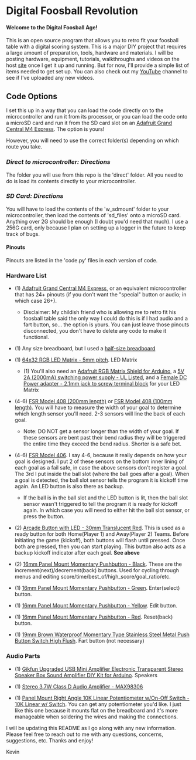 # Digital Foosball Revolution

#### **Welcome to the Digital Foosball Age!**

This is an open source program that allows you to retro fit your foosball table with a digital scoring system. This is a major DIY project that requires a large amount of preparation, tools, hardware and materials. I will be posting hardware, equipment, tutorials, walkthroughs and videos on the host [site](https://www.digitalfoosballrevolution.com) once I get it up and running. But for now, I'll provide a simple list of items needed to get set up. You can also check out my [YouTube](https://www.youtube.com/channel/UC9bkXmpMcpCEUwjpWFhHVtw) channel to see if I've uploaded any new videos.

## **Code Options**

I set this up in a way that you can load the code directly on to the microcontroller and run it from its processor, or you can load the code onto a microSD card and run it from the SD card slot on an [Adafruit Grand Central M4 Express](https://www.adafruit.com/product/4064). The option is yours!

However, you will need to use the correct folder(s) depending on which route you take.

### *Direct to microcontroller: Directions*
The folder you will use from this repo is the 'direct' folder. All you need to do is load its contents directly to your microcontroller.

### *SD Card: Directions*
You will have to load the contents of the 'w_sdmount' folder to your microcontroller, then load the contents of 'sd_files' onto a microSD card. Anything over 2G should be enough (I doubt you'd need that much). I use a 256G card, only because I plan on setting up a logger in the future to keep track of bugs.

#### **Pinouts**
Pinouts are listed in the 'code.py' files in each version of code.

### **Hardware List**
*   (1) [Adafruit Grand Central M4 Express](https://www.adafruit.com/product/4064), or an equivalent microcontroller that has 24+ pinouts (if you don't want the "special" button or audio; in which case 26+).
    *   Disclaimer: My childish friend who is allowing me to retro fit his foosball table said the only way I could do this is if I had audio and a fart button, so... the option is yours. You can just leave those pinouts disconnected, you don't have to delete any code to make it functional.

*   (1) Any size breadboard, but I used a [half-size breadboard](https://www.adafruit.com/product/64)

*   (1) [64x32 RGB LED Matrix - 5mm pitch](https://www.adafruit.com/product/2277). LED Matrix
    *   (1) You'll also need an [Adafruit RGB Matrix Shield for Arduino](https://www.adafruit.com/product/2601), a [5V 2A (2000mA) switching power supply - UL Listed](https://www.adafruit.com/product/276), and a [Female DC Power adapter - 2.1mm jack to screw terminal block](https://www.adafruit.com/product/368) for your LED Matrix

*   (4-6) [FSR Model 408 (200mm length)](https://buyinterlinkelectronics.com/collections/new-standard-force-sensors/products/fsr-model-408-200mm-length) or [FSR Model 408 (100mm length)](https://buyinterlinkelectronics.com/collections/new-standard-force-sensors/products/copy-of-fsr-model-408-100mm-length). You will have to measure the width of your goal to determine which length sensor you'll need. 2-3 sensors will line the back of each goal.
    *   Note: DO NOT get a sensor longer than the width of your goal. If these sensors are bent past their bend radius they will be triggered the entire time they exceed the bend radius. Shorter is a safe bet.

*   (4-6) [FSR Model 406](https://buyinterlinkelectronics.com/collections/new-standard-force-sensors/products/fsr-model-406). I say 4-6, because it really depends on how your goal is designed. I put 2 of these sensors on the bottom inner lining of each goal as a fail safe, in case the above sensors don't register a goal. The 3rd I put inside the ball slot (where the ball goes after a goal). When a goal is detected, the ball slot sensor tells the program it is kickoff time again. An LED button is also there as backup.
    *   If the ball is in the ball slot and the LED button is lit, then the ball slot sensor wasn't triggered to tell the program it is ready for kickoff again. In which case you will need to either hit the ball slot sensor, or press the button.

*   (2) [Arcade Button with LED - 30mm Translucent Red](https://www.adafruit.com/product/3489). This is used as a ready button for both Home(Player 1) and Away(Player 2) Teams. Before initiating the game (kickoff), both buttons will flash until pressed. Once both are pressed, then you can start playing. This button also acts as a backup kickoff indicator after each goal. **See above**

*   (2) [16mm Panel Mount Momentary Pushbutton - Black](https://www.adafruit.com/product/1505). These are the increment(next)/decrement(back) buttons. Used for cycling through menus and editing score/time/best_of/high_score/goal_ratio/etc.

*   (1) [16mm Panel Mount Momentary Pushbutton - Green](https://www.adafruit.com/product/1504). Enter(select) button.

*   (1) [16mm Panel Mount Momentary Pushbutton - Yellow](https://www.adafruit.com/product/1502). Edit button.

*   (1) [16mm Panel Mount Momentary Pushbutton - Red](https://www.adafruit.com/product/1445). Reset(back) button.

*   (1) [19mm Brown Waterproof Momentary Type Stainless Steel Metal Push Button Switch High Flush](https://www.amazon.com/gp/product/B013ZDOI5G/ref=ppx_yo_dt_b_asin_title_o02_s00?ie=UTF8&psc=1). Fart button (not necessary)

### **Audio Parts**
*   (1) [Gikfun Upgraded USB Mini Amplifier Electronic Transparent Stereo Speaker Box Sound Amplifier DIY Kit for Arduino](https://www.amazon.com/gp/product/B07GP9MLS8/ref=ppx_yo_dt_b_asin_title_o08_s00?ie=UTF8&psc=1). Speakers

*   (1) [Stereo 3.7W Class D Audio Amplifier - MAX98306](https://www.adafruit.com/product/987)

*   (1) [Panel Mount Right Angle 10K Linear Potentiometer w/On-Off Switch - 10K Linear w/ Switch](https://www.adafruit.com/product/3395). You can get any potentiometer you'd like. I just like this one because it mounts flat on the breadboard and it's more manageable when soldering the wires and making the connections.


I will be updating this README as I go along with any new information. Please feel free to reach out to me with any questions, concerns, suggestions, etc. Thanks and enjoy!

Kevin
